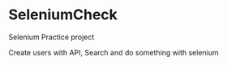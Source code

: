 # SeleniumCheck
Selenium Practice project

Create users with API, Search and do something with selenium
